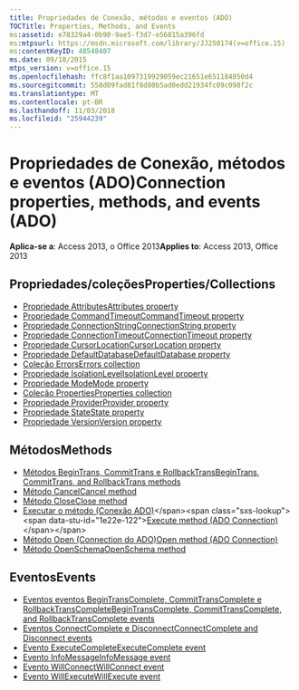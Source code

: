 ```yaml
---
title: Propriedades de Conexão, métodos e eventos (ADO)
TOCTitle: Properties, Methods, and Events
ms:assetid: e78329a4-0b90-9ae5-f3d7-e56815a396fd
ms:mtpsurl: https://msdn.microsoft.com/library/JJ250174(v=office.15)
ms:contentKeyID: 48548407
ms.date: 09/18/2015
mtps_version: v=office.15
ms.openlocfilehash: ffc8f1aa1097319929059ec21651e651184050d4
ms.sourcegitcommit: 558d09fad81f8d80b5ad0edd21934fc09c098f2c
ms.translationtype: MT
ms.contentlocale: pt-BR
ms.lasthandoff: 11/03/2018
ms.locfileid: "25944239"
---
```

# <a name="connection-properties-methods-and-events-ado"></a><span data-ttu-id="1e22e-102">Propriedades de Conexão, métodos e eventos (ADO)</span><span class="sxs-lookup"><span data-stu-id="1e22e-102">Connection properties, methods, and events (ADO)</span></span>

<span data-ttu-id="1e22e-103">**Aplica-se a**: Access 2013, o Office 2013</span><span class="sxs-lookup"><span data-stu-id="1e22e-103">**Applies to**: Access 2013, Office 2013</span></span>

## <a name="propertiescollections"></a><span data-ttu-id="1e22e-104">Propriedades/coleções</span><span class="sxs-lookup"><span data-stu-id="1e22e-104">Properties/Collections</span></span>

- [<span data-ttu-id="1e22e-105">Propriedade Attributes</span><span class="sxs-lookup"><span data-stu-id="1e22e-105">Attributes property</span></span>](attributes-property-ado.md)
- [<span data-ttu-id="1e22e-106">Propriedade CommandTimeout</span><span class="sxs-lookup"><span data-stu-id="1e22e-106">CommandTimeout property</span></span>](commandtimeout-property-ado.md)
- [<span data-ttu-id="1e22e-107">Propriedade ConnectionString</span><span class="sxs-lookup"><span data-stu-id="1e22e-107">ConnectionString property</span></span>](connectionstring-property-ado.md)
- [<span data-ttu-id="1e22e-108">Propriedade ConnectionTimeout</span><span class="sxs-lookup"><span data-stu-id="1e22e-108">ConnectionTimeout property</span></span>](connectiontimeout-property-ado.md)
- [<span data-ttu-id="1e22e-109">Propriedade CursorLocation</span><span class="sxs-lookup"><span data-stu-id="1e22e-109">CursorLocation property</span></span>](cursorlocation-property-ado.md)
- [<span data-ttu-id="1e22e-110">Propriedade DefaultDatabase</span><span class="sxs-lookup"><span data-stu-id="1e22e-110">DefaultDatabase property</span></span>](defaultdatabase-property-ado.md)
- [<span data-ttu-id="1e22e-111">Coleção Errors</span><span class="sxs-lookup"><span data-stu-id="1e22e-111">Errors collection</span></span>](errors-collection-ado.md)
- [<span data-ttu-id="1e22e-112">Propriedade IsolationLevel</span><span class="sxs-lookup"><span data-stu-id="1e22e-112">IsolationLevel property</span></span>](isolationlevel-property-ado.md)
- [<span data-ttu-id="1e22e-113">Propriedade Mode</span><span class="sxs-lookup"><span data-stu-id="1e22e-113">Mode property</span></span>](mode-property-ado.md)
- [<span data-ttu-id="1e22e-114">Coleção Properties</span><span class="sxs-lookup"><span data-stu-id="1e22e-114">Properties collection</span></span>](properties-collection-ado.md)
- [<span data-ttu-id="1e22e-115">Propriedade Provider</span><span class="sxs-lookup"><span data-stu-id="1e22e-115">Provider property</span></span>](provider-property-ado.md)
- [<span data-ttu-id="1e22e-116">Propriedade State</span><span class="sxs-lookup"><span data-stu-id="1e22e-116">State property</span></span>](state-property-ado.md)
- [<span data-ttu-id="1e22e-117">Propriedade Version</span><span class="sxs-lookup"><span data-stu-id="1e22e-117">Version property</span></span>](version-property-ado.md)


## <a name="methods"></a><span data-ttu-id="1e22e-118">Métodos</span><span class="sxs-lookup"><span data-stu-id="1e22e-118">Methods</span></span>

- [<span data-ttu-id="1e22e-119">Métodos BeginTrans, CommitTrans e RollbackTrans</span><span class="sxs-lookup"><span data-stu-id="1e22e-119">BeginTrans, CommitTrans, and RollbackTrans methods</span></span>](begintrans-committrans-and-rollbacktrans-methods-ado.md)
- [<span data-ttu-id="1e22e-120">Método Cancel</span><span class="sxs-lookup"><span data-stu-id="1e22e-120">Cancel method</span></span>](cancel-method-ado.md)
- [<span data-ttu-id="1e22e-121">Método Close</span><span class="sxs-lookup"><span data-stu-id="1e22e-121">Close method</span></span>](close-method-ado.md)
- <span data-ttu-id="1e22e-122">[Executar o método (Conexão ADO)](https://msdn.microsoft.com/library/jj249832\(v=office.15\))</span><span class="sxs-lookup"><span data-stu-id="1e22e-122">[Execute method (ADO Connection)](https://msdn.microsoft.com/library/jj249832\(v=office.15\))</span></span>
- [<span data-ttu-id="1e22e-123">Método Open (Connection do ADO)</span><span class="sxs-lookup"><span data-stu-id="1e22e-123">Open method (ADO Connection)</span></span>](open-method-ado-connection.md)
- [<span data-ttu-id="1e22e-124">Método OpenSchema</span><span class="sxs-lookup"><span data-stu-id="1e22e-124">OpenSchema method</span></span>](openschema-method-ado.md)


## <a name="events"></a><span data-ttu-id="1e22e-125">Eventos</span><span class="sxs-lookup"><span data-stu-id="1e22e-125">Events</span></span>

- [<span data-ttu-id="1e22e-126">Eventos eventos BeginTransComplete, CommitTransComplete e RollbackTransComplete</span><span class="sxs-lookup"><span data-stu-id="1e22e-126">BeginTransComplete, CommitTransComplete, and RollbackTransComplete events</span></span>](begintranscomplete-committranscomplete-and-rollbacktranscomplete-events-ado.md)
- [<span data-ttu-id="1e22e-127">Eventos ConnectComplete e Disconnect</span><span class="sxs-lookup"><span data-stu-id="1e22e-127">ConnectComplete and Disconnect events</span></span>](connectcomplete-and-disconnect-events-ado.md)
- [<span data-ttu-id="1e22e-128">Evento ExecuteComplete</span><span class="sxs-lookup"><span data-stu-id="1e22e-128">ExecuteComplete event</span></span>](executecomplete-event-ado.md)
- [<span data-ttu-id="1e22e-129">Evento InfoMessage</span><span class="sxs-lookup"><span data-stu-id="1e22e-129">InfoMessage event</span></span>](infomessage-event-ado.md)
- [<span data-ttu-id="1e22e-130">Evento WillConnect</span><span class="sxs-lookup"><span data-stu-id="1e22e-130">WillConnect event</span></span>](willconnect-event-ado.md)
- [<span data-ttu-id="1e22e-131">Evento WillExecute</span><span class="sxs-lookup"><span data-stu-id="1e22e-131">WillExecute event</span></span>](willexecute-event-ado.md)


